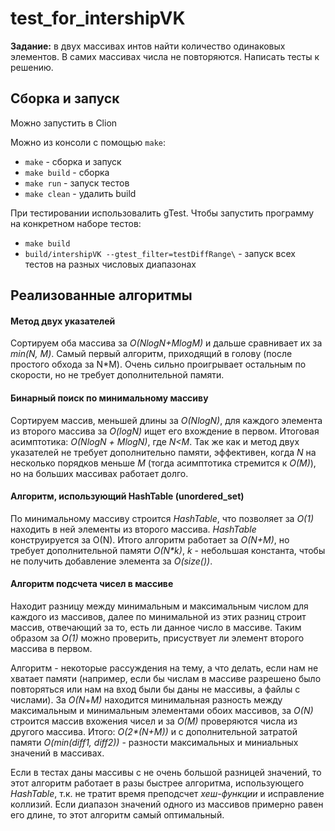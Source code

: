 # test_for_intershipVK
**Задание:** в двух массивах интов найти количество одинаковых элементов. В самих массивах числа не повторяются. Написать тесты к решению.
## Сборка и запуск
Можно запустить в Clion

Можно из консоли с помощью `make`:
* `make`        - сборка и запуск
* `make build`  - сборка
* `make run`    - запуск тестов
* `make clean`  - удалить build

При тестировании использовалить gTest.
Чтобы запустить программу на конкретном наборе тестов:
* `make build`
* `build/intershipVK --gtest_filter=testDiffRange\` - запуск всех тестов на разных числовых диапазонах

## Реализованные алгоритмы
#### Метод двух указателей
Сортируем оба массива за _O(NlogN+MlogM)_ и дальше сравнивает их за _min(N, M)_. Самый первый алгоритм, приходящий в голову (после простого обхода за N*M). Очень сильно проигрывает остальным по скорости, но не требует дополнительной памяти.
#### Бинарный поиск по минимальному массиву
Сортируем массив, меньшей длины за _O(NlogN)_, для каждого элемента из второго массива за _O(logN)_ ищет его вхождение в первом. Итоговая асимптотика: _O(NlogN_ _+_ _MlogN)_, где _N<M_. Так же как и метод двух указателей не требует дополнительно памяти, эффективен, когда _N_ на несколько порядков меньше _M_ (тогда асимптотика стремится к _O(M)_), но на больших массивах работает долго.
#### Алгоритм, использующий HashTable (unordered_set)
По минимальному массиву строится _HashTable_, что позволяет за _O(1)_ находить в ней элементы из второго массива. _HashTable_ конструируется за O(N). Итого алгоритм работает за _O(N+M)_, но требует дополнительной памяти _O(N*k)_, _k_ - небольшая константа, чтобы не получить добавление элемента за _O(size())_.
#### Алгоритм подсчета чисел в массиве
Находит разницу между минимальным и максимальным числом для каждого из массивов, далее по минимальной из этих разниц строит массив, отвечающий за то, есть ли данное число в массиве. Таким образом за _O(1)_ можно проверить, присуствует ли элемент второго массива в первом.

Алгоритм - некоторые рассуждения на тему, а что делать, если нам не хватает памяти (например, если бы числам в массиве разрешено было повторяться или нам на вход были бы даны не массивы, а файлы с числами). За _O(N_+_M)_ находится минимальная разность между максимальным и минимальным элементами обоих массивов, за _O(N)_ строится массив вхожения чисел и за _O(M)_ проверяются числа из другого массива. Итого: _O(2*(N+M))_ и с дополнительной затратой памяти _O(min(diff1,_ _diff2))_ - разности максимальных и миниальных значений в массивах.

Если в тестах даны массивы с не очень большой разницей значений, то этот алгоритм работает в разы быстрее алгоритма, использующего _HashTable_, т.к. не тратит время преподсчет _хеш-функции_ и исправление коллизий. Если диапазон значений одного из массивов примерно равен его длине, то этот алгоритм самый оптимальный. 
